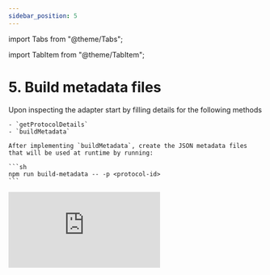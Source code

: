 ```yaml
---
sidebar_position: 5
---
```


import Tabs from "@theme/Tabs";

import TabItem from "@theme/TabItem";

# 5. Build metadata files

<Tabs>
  <TabItem value="5-text" label="Text instructions" default>
    Upon inspecting the adapter start by filling details for the following methods

    - `getProtocolDetails`
    - `buildMetadata`

    After implementing `buildMetadata`, create the JSON metadata files that will be used at runtime by running:

    ```sh
    npm run build-metadata -- -p <protocol-id>
    ```

  </TabItem>

  <TabItem value="5-video" label="Video instructions">
    <div class="google-drive-video-wrapper">
        <iframe
        src="https://drive.google.com/file/d/1F6AnSkhd9Iu7f62f3VcAJ60iHZfAib1B/preview"
        title="Build your DeFi asset metadata files"
        frameborder="0"
        allow="accelerometer; autoplay; clipboard-write; encrypted-media; gyroscope; picture-in-picture"
        allowfullscreen
        />
    </div>
  </TabItem>
</Tabs>
